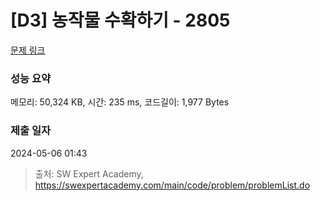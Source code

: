 # [D3] 농작물 수확하기 - 2805 

[문제 링크](https://swexpertacademy.com/main/code/problem/problemDetail.do?contestProbId=AV7GLXqKAWYDFAXB) 

### 성능 요약

메모리: 50,324 KB, 시간: 235 ms, 코드길이: 1,977 Bytes

### 제출 일자

2024-05-06 01:43



> 출처: SW Expert Academy, https://swexpertacademy.com/main/code/problem/problemList.do
